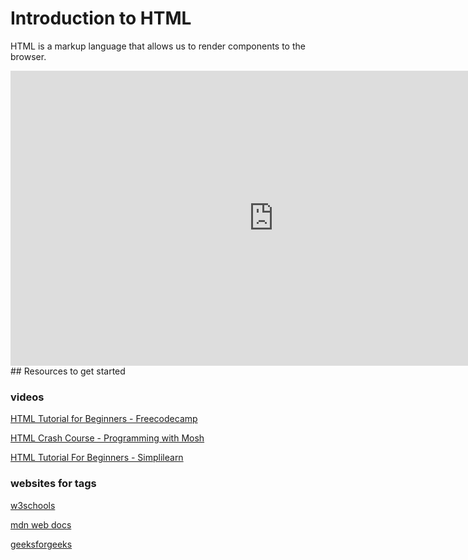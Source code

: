 # Introduction to HTML 

HTML is a markup language that allows us to render components to the browser. 


<iframe width="842" height="472" src="https://www.youtube.com/embed/VGiwHov2Jlk" title="YouTube video player" frameborder="0" allow="accelerometer; autoplay; clipboard-write; encrypted-media; gyroscope; picture-in-picture; web-share" allowfullscreen></iframe>
## Resources to get started

 
### videos

[HTML Tutorial for Beginners - Freecodecamp ](https://www.youtube.com/watch?v=kUMe1FH4CHE)

[HTML Crash Course - Programming with Mosh](https://www.youtube.com/watch?v=qz0aGYrrlhU)

[HTML Tutorial For Beginners - Simplilearn](https://www.youtube.com/watch?v=Y2LIDLmfWho)



### websites for tags

[w3schools](https://www.w3schools.com/html/)

[mdn web docs](https://developer.mozilla.org/en-US/docs/Learn/Getting_started_with_the_web/HTML_basics)

[geeksforgeeks](https://www.geeksforgeeks.org/html/)

